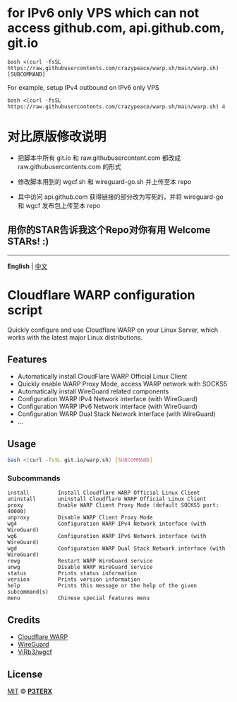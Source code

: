 # for IPv6 only VPS which can not access github.com, api.github.com, git.io
```
bash <(curl -fsSL https://raw.githubusercontents.com/crazypeace/warp.sh/main/warp.sh) [SUBCOMMAND]
```
For example, setup IPv4 outbound on IPv6 only VPS
```
bash <(curl -fsSL https://raw.githubusercontents.com/crazypeace/warp.sh/main/warp.sh) 4
```

# 对比原版修改说明
- 把脚本中所有 git.io 和 raw.githubusercontent.com 都改成 raw.githubusercontents.com 的形式

- 修改脚本用到的 wgcf.sh 和 wireguard-go.sh 并上传至本 repo

- 其中访问 api.github.com 获得链接的部分改为写死的，并将 wireguard-go 和 wgcf 发布包上传至本 repo

## 用你的STAR告诉我这个Repo对你有用 Welcome STARs! :)

---

**English** | [中文](https://p3terx.com/archives/cloudflare-warp-configuration-script.html)

# Cloudflare WARP configuration script

Quickly configure and use Cloudflare WARP on your Linux Server, which works with the latest major Linux distributions.

## Features

- Automatically install CloudFlare WARP Official Linux Client
- Quickly enable WARP Proxy Mode, access WARP network with SOCKS5
- Automatically install WireGuard related components
- Configuration WARP IPv4 Network interface (with WireGuard)
- Configuration WARP IPv6 Network interface (with WireGuard)
- Configuration WARP Dual Stack Network interface (with WireGuard)
- ...

## Usage

```bash
bash <(curl -fsSL git.io/warp.sh) [SUBCOMMAND]
```

### Subcommands

```
install         Install Cloudflare WARP Official Linux Client
uninstall       uninstall Cloudflare WARP Official Linux Client
proxy           Enable WARP Client Proxy Mode (default SOCKS5 port: 40000)
unproxy         Disable WARP Client Proxy Mode
wg4             Configuration WARP IPv4 Network interface (with WireGuard)
wg6             Configuration WARP IPv6 Network interface (with WireGuard)
wgd             Configuration WARP Dual Stack Network interface (with WireGuard)
rewg            Restart WARP WireGuard service
unwg            Disable WARP WireGuard service
status          Prints status information
version         Prints version information
help            Prints this message or the help of the given subcommand(s)
menu            Chinese special features menu
```

## Credits

- [Cloudflare WARP](https://1.1.1.1/)
- [WireGuard](https://www.wireguard.com/)
- [ViRb3/wgcf](https://github.com/ViRb3/wgcf)

## License

[MIT](https://github.com/P3TERX/warp.sh/blob/main/LICENSE) © **[P3TERX](https://p3terx.com/)**

